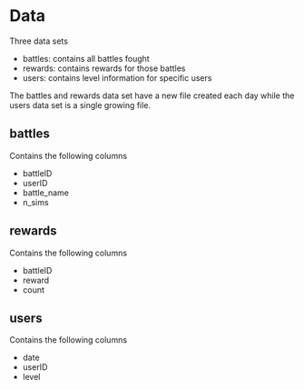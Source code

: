 # Data

Three data sets

  - battles: contains all battles fought
  - rewards: contains rewards for those battles
  - users: contains level information for specific users
  
The battles and rewards data set have a new file created each day while
the users data set is a single growing file.
  
## battles

Contains the following columns

  - battleID
  - userID
  - battle_name
  - n_sims
  
## rewards

Contains the following columns

  - battleID
  - reward
  - count
  
## users

Contains the following columns

  - date
  - userID
  - level